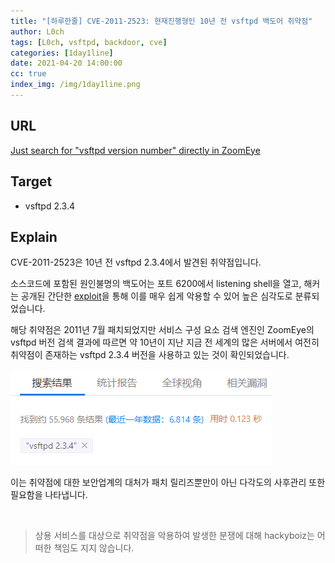 ```yaml
---
title: "[하루한줄] CVE-2011-2523: 현재진행형인 10년 전 vsftpd 백도어 취약점"
author: L0ch
tags: [L0ch, vsftpd, backdoor, cve]
categories: [1day1line]
date: 2021-04-20 14:00:00
cc: true
index_img: /img/1day1line.png
---
```


## URL

[Just search for "vsftpd version number" directly in ZoomEye](https://nitter.42l.fr/80vul/status/1382548572604813314)

## Target

- vsftpd 2.3.4

## Explain

CVE-2011-2523은 10년 전 vsftpd 2.3.4에서 발견된 취약점입니다.

소스코드에 포함된 원인불명의 백도어는 포트 6200에서 listening shell을 열고, 해커는 공개된 간단한 [exploit](https://www.exploit-db.com/exploits/49757?utm_source=dlvr.it&utm_medium=twitter)을 통해 이를 매우 쉽게 악용할 수 있어 높은 심각도로 분류되었습니다.

해당 취약점은 2011년 7월 패치되었지만 서비스 구성 요소 검색 엔진인 ZoomEye의 vsftpd 버전 검색 결과에 따르면 약 10년이 지난 지금 전 세계의 많은 서버에서 여전히 취약점이 존재하는 vsftpd 2.3.4 버전을 사용하고 있는 것이 확인되었습니다.

![zoomeye](./2021-04-20/zoomeye.png)

이는 취약점에 대한 보안업계의 대처가 패치 릴리즈뿐만이 아닌 다각도의 사후관리 또한 필요함을 나타냅니다.

</br>

> 상용 서비스를 대상으로 취약점을 악용하여 발생한 분쟁에 대해 hackyboiz는 어떠한 책임도 지지 않습니다.
